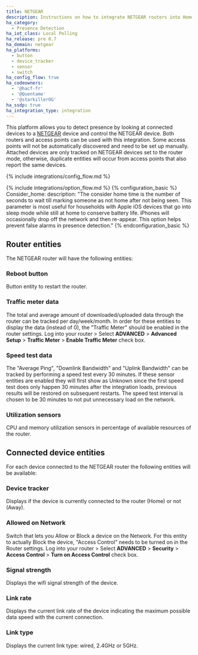 ```yaml
---
title: NETGEAR
description: Instructions on how to integrate NETGEAR routers into Home Assistant.
ha_category:
  - Presence Detection
ha_iot_class: Local Polling
ha_release: pre 0.7
ha_domain: netgear
ha_platforms:
  - button
  - device_tracker
  - sensor
  - switch
ha_config_flow: true
ha_codeowners:
  - '@hacf-fr'
  - '@Quentame'
  - '@starkillerOG'
ha_ssdp: true
ha_integration_type: integration
---
```


This platform allows you to detect presence by looking at connected devices to a [NETGEAR](https://www.netgear.com/) device and control the NETGEAR device.
Both routers and access points can be used with this integration. Some access points will not be automatically discovered and need to be set up manually.
Attached devices are only tracked on NETGEAR devices set to the router mode, otherwise, duplicate entities will occur from access points that also report the same devices.

{% include integrations/config_flow.md %}

{% include integrations/option_flow.md %}
{% configuration_basic %}
Consider_home:
  description: "The consider home time is the number of seconds to wait till marking someone as not home after not being seen. This parameter is most useful for households with Apple iOS devices that go into sleep mode while still at home to conserve battery life. iPhones will occasionally drop off the network and then re-appear. This option helps prevent false alarms in presence detection."
{% endconfiguration_basic %}

## Router entities
The NETGEAR router will have the following entities:

### Reboot button

Button entity to restart the router.

### Traffic meter data

The total and average amount of downloaded/uploaded data through the router can be tracked per day/week/month.
In order for these entities to display the data (instead of 0), the "Traffic Meter" should be enabled in the router settings.
Log into your router > Select **ADVANCED** > **Advanced Setup** > **Traffic Meter** > **Enable Traffic Meter** check box.

### Speed test data

The "Average Ping", "Downlink Bandwidth" and "Uplink Bandwidth" can be tracked by performing a speed test every 30 minutes.
If these sensor entities are enabled they will first show as Unknown since the first speed test does only happen 30 minutes after the integration loads, previous results will be restored on subsequent restarts.
The speed test interval is chosen to be 30 minutes to not put unnecessary load on the network.

### Utilization sensors

CPU and memory utilization sensors in percentage of available resources of the router.

## Connected device entities

For each device connected to the NETGEAR router the following entities will be available:

### Device tracker

Displays if the device is currently connected to the router (Home) or not (Away).

### Allowed on Network

Switch that lets you Allow or Block a device on the Network.
For this entity to actually Block the device, "Access Control" needs to be turned on in the Router settings.
Log into your router > Select **ADVANCED** > **Security** > **Access Control** > **Turn on Access Control** check box.

### Signal strength

Displays the wifi signal strength of the device.

### Link rate

Displays the current link rate of the device indicating the maximum possible data speed with the current connection.

### Link type

Displays the current link type: wired, 2.4GHz or 5GHz.
